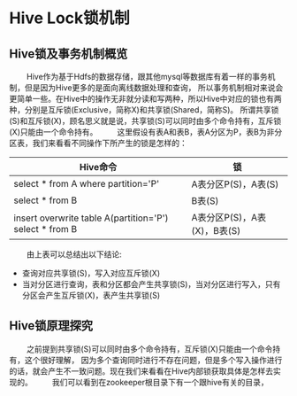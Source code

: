 # Hive Lock锁机制
## Hive锁及事务机制概览
&nbsp;&nbsp;&nbsp;&nbsp;&nbsp;&nbsp;&nbsp;&nbsp;Hive作为基于Hdfs的数据存储，跟其他mysql等数据库有着一样的事务机制，但是因为Hive更多的是面向离线数据处理和查询，
所以事务机制相对来说会更简单一些。在Hive中的操作无非就分读和写两种，所以Hive中对应的锁也有两种，分别是互斥锁(Exclusive，简称X)和共享锁(Shared，简称S)。
所谓共享锁(S)和互斥锁(X)，顾名思义就是说，共享锁(S)可以同时由多个命令持有，互斥锁(X)只能由一个命令持有。
&nbsp;&nbsp;&nbsp;&nbsp;&nbsp;&nbsp;&nbsp;&nbsp;这里假设有表A和表B，表A分区为P，表B为非分区表，我们来看看不同操作下所产生的锁是怎样的：
<table>
  <thead>
    <tr>
      <th>Hive命令</th>
      <th>锁</th>
    </tr>
  </thead>
  <tbody>
    <tr>
      <td>select * from A where partition='P'</td>
      <td>A表分区P(S)，A表(S)</td>
    </tr>
    <tr>
      <td>select * from B</td>
      <td>B表(S)</td>
    </tr>
    <tr>
      <td>insert overwrite table A(partition='P') select * from B</td>
      <td>A表分区P(S)，A表(X)，B表(S)</td>
    </tr>
  </tbody>
</table>
&nbsp;&nbsp;&nbsp;&nbsp;&nbsp;&nbsp;&nbsp;&nbsp;由上表可以总结出以下结论:      

* 查询对应共享锁(S)，写入对应互斥锁(X)
* 当对分区进行查询，表和分区都会产生共享锁(S)，当对分区进行写入，只有分区会产生互斥锁(X)，表产生共享锁(S)

## Hive锁原理探究
&nbsp;&nbsp;&nbsp;&nbsp;&nbsp;&nbsp;&nbsp;&nbsp;之前提到共享锁(S)可以同时由多个命令持有，互斥锁(X)只能由一个命令持有，这个很好理解，
因为多个查询同时进行不存在问题，但是多个写入操作进行的话，就会产生不一致问题。现在我们来看看在Hive内部锁获取具体是怎样去实现的。
&nbsp;&nbsp;&nbsp;&nbsp;&nbsp;&nbsp;&nbsp;&nbsp;我们可以看到在zookeeper根目录下有一个跟hive有关的目录，
